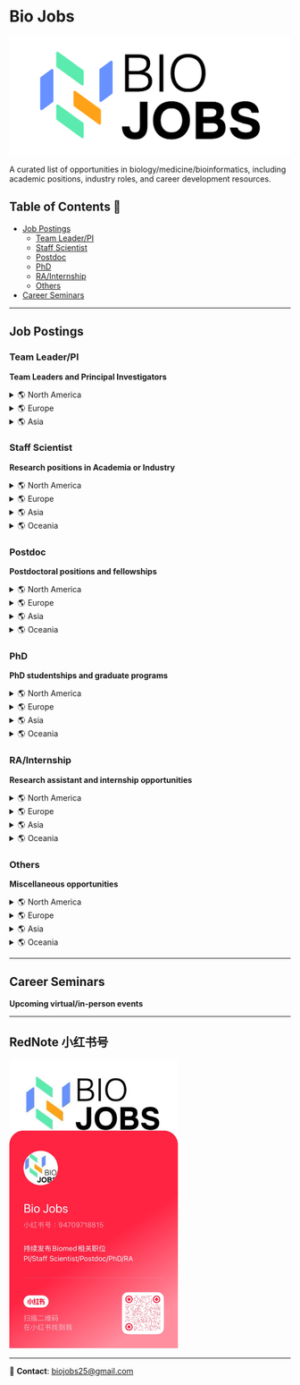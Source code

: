 # Bio Jobs

[![Bio Jobs Header](./figs/BioJobs.svg)](https://www.xiaohongshu.com/user/profile/669ab586000000000b032fa1?xsec_token=YB7hUMe2ZuR_hSg6S0gpx-RIj6RDHVHm84jOoNc-TOqmY=&xsec_source=app_share&xhsshare=CopyLink&appuid=669ab586000000000b032fa1&apptime=1744661962&share_id=298f2e5be8b847669a828090e5756daf)

A curated list of opportunities in biology/medicine/bioinformatics, including academic positions, industry roles, and career development resources.

## Table of Contents 📑
- [Job Postings](#job-postings)
  - [Team Leader/PI](#team-leaderpi)
  - [Staff Scientist](#staff-scientist)
  - [Postdoc](#postdoc)
  - [PhD](#phd)
  - [RA/Internship](#rainternship)
  - [Others](#others)
- [Career Seminars](#career-seminars)

---

## Job Postings

### Team Leader/PI
**Team Leaders and Principal Investigators**
<details>
<summary>🌎 North America</summary>

- 🇺🇸 [Arc Institute Core Investigator](https://arcinstitute.org/programs/core-investigators)  
- 🇨🇦 [PI in Biomedical Discovery Research, The Lunenfeld-Tanenbaum Research Institute (LTRI) of Sinai Health, University of Toronto](https://apply.interfolio.com/152420)  
- 🇨🇦 [PI positions in Population Health Data Science, The Lunenfeld-Tanenbaum Research Institute (LTRI) of Sinai Health, University of Toronto](https://apply.interfolio.com/152361)  
- 🇺🇸 [University of Utah Department of Human Genetics Open Search for Tenure-Track Faculty](https://utah.peopleadmin.com/postings/170913)  
- 🇺🇸 [Computational Genomics (together with Department of Bioinformatics)](https://utah.peopleadmin.com/postings/170449)  
- 🇺🇸 [Group leader in development of Instrumented Tissues and their application to inflammation and immunity, Chan Zuckerberg Biohub Chicago](https://job-boards.greenhouse.io/czbiohubchicago/jobs/4219891005)  
- 🇺🇸 [Tenure-track Assistant Professor in Bioengineering, UCLA](https://recruit.apo.ucla.edu/JPF09613)  
- 🇺🇸 [Faculty in virology, Northwestern Northwestern University Feinberg School of Medicine](https://jobs.sciencecareers.org/job/660580/faculty-position-in-virology/?TrackID=364650&utm_source=jobs&utm_medium=email&utm_campaign=email-careers-job-alert&BatchID=6165&JobAlertId=418793)  
- 🇺🇸 [Associate/Assistant Professor, Department of Biochemistry and Molecular Biology (BIO), Uniformed Services University of the Health Sciences](https://www.higheredjobs.com/details.cfm?JobCode=178874746)  
- 🇺🇸 [Faculty position at NIH](https://irp.nih.gov/careers/faculty-level-scientific-careers/stadtman-investigator-search-2024-2025)  
- 🇺🇸 [Neuroscience Faculty Position, St. Jude Children's Research Hospital](https://www.nature.com/naturecareers/job/12821303/neuroscience-faculty-position/?TrackID=29551&BatchID=527&JobAlertId=38023&cmpid=JBE_TL_20240809_jobtitle&utm_source=jbe&utm_medium=email&utm_campaign=JBE_TL_20240809_applynow_job2)  
- 🇺🇸 [UMass Biochem & Mol Biotech faculty](https://jobs.sciencecareers.org/job/659798/tenured-or-tenure-track-faculty-position/?TrackID=364650&BatchID=6140&JobAlertId=418793&cmpid=JBE_TL_20240801_jobtitle&utm_source=jbe&utm_medium=email&utm_campaign=JBE_TL_20240801_jobtitle_job3)  
- 🇺🇸 [UPenn Assistant Professor in Microbiology](https://jobs.sciencecareers.org/job/659879/faculty-positions-in-the-department-of-microbiology-assistant-rank/?TrackID=364650&BatchID=6140&JobAlertId=418793&cmpid=JBE_TL_20240801_jobtitle&utm_source=jbe&utm_medium=email&utm_campaign=JBE_TL_20240801_jobtitle_job2)  
- 🇺🇸 [Stanford Chemistry Assistant Professor](https://jobs.sciencecareers.org/job/659914/assistant-professor-in-chemistry-open-area-/?TrackID=364650&BatchID=6141&JobAlertId=418793&cmpid=JBE_TL_20240802_jobtitle&utm_source=jbe&utm_medium=email&utm_campaign=JBE_TL_20240802_jobtitle_job5)  
- 🇺🇸 [NYU Assistant/associate professor The Department of Biochemistry and Molecular Pharmacology](https://www.nature.com/naturecareers/job/12821162/assistant-associate-professor-new-york-university-grossman-school-of-medicine/?TrackID=29551&BatchID=522&JobAlertId=38023&cmpid=JBE_TL_20240804_jobtitle&utm_source=jbe&utm_medium=email&utm_campaign=JBE_TL_20240804_jobtitle_job2)  
- 🇺🇸 [UNC Faculty Open Rank The Department of Cell Biology & Physiology and the Neuroscience Center](https://jobs.sciencecareers.org/job/659916/open-rank/?TrackID=364650&BatchID=6142&JobAlertId=418793&cmpid=JBE_TL_20240803_jobtitle&utm_source=jbe&utm_medium=email&utm_campaign=JBE_TL_20240803_jobtitle_job2)  
- 🇺🇸 [Princeton faculty open rank in biological, chemical, physical, engineering and/or computational](https://www.nature.com/naturecareers/job/12821206/assistant-associate-or-full-professor-princeton-university/?TrackID=29551&BatchID=524&JobAlertId=38023&cmpid=JBE_TL_20240806_jobtitle&utm_source=jbe&utm_medium=email&utm_campaign=JBE_TL_20240806_jobtitle_job3)  
- 🇺🇸 [Assistant Professor - Human Evolutionary Biology - Integrative Biology, University of California, Berkeley](https://jobs.sciencecareers.org/job/659773/assistant-professor-human-evolutionary-biology-integrative-biology/?TrackID=364650&BatchID=6138&JobAlertId=418793&cmpid=JBE_TL_20240730_jobtitle&utm_source=jbe&utm_medium=email&utm_campaign=JBE_TL_20240730_jobtitle_job5)  
- 🇺🇸 [Biochemistry Faculty, Department of Biochemistry - Tenure Track, The UT Southwestern Medical Center](https://jobs.sciencecareers.org/job/659792/biochemistry-faculty-department-of-biochemistry-tenure-track/?TrackID=364650&BatchID=6138&JobAlertId=418793&cmpid=JBE_TL_20240730_jobtitle&utm_source=jbe&utm_medium=email&utm_campaign=JBE_TL_20240730_jobtitle_job2)  
- 🇺🇸 [Michigan Ann Arbor Assistant Professor: Molecular, Cellular & Developmental Biology](https://apply.interfolio.com/149762)    

</details>

<details>
<summary>🌎 Europe</summary>

- 🏴󠁧󠁢󠁥󠁮󠁧󠁿[Group Leader in Generative and Synthetic Genomics | Sanger Institute](https://sanger.wd103.myworkdayjobs.com/en-US/WellcomeSangerInstitute/job/Hinxton-Cambridgeshire/Group-Leader---Generative-and-Synthetic-Genomics_JR102799)

- 🏴󠁧󠁢󠁥󠁮󠁧󠁿[Protein Function Content Team Leader | EMBL-EBI](https://embl.wd103.myworkdayjobs.com/en-US/EMBL/job/Protein-Function-Content-Team-Leader_JR343)

- 🇨🇭 [Scientific Junior Group Leaders, Institute of Human Biology (IHB)](https://institutehumanbiology.com/about-the-ihb/careers/scientific-junior-group-leaders/)  
- 🇳🇱 [Tenure-track Principal Investigator position – Hubrecht Institute – Utrecht](https://www.hubrecht.eu/job/tenure-track-principal-investigator-position-hubrecht-institute-utrecht/)  
- 🇬🇧 [Lecturer in developmental, cell or stem cell biology, King's College London](https://my.corehr.com/pls/coreportal_kclp/erq_jobspec_version_4.display_form?p_company=1&p_internal_external=E&p_display_in_irish=N&p_process_type=&p_applicant_no=&p_form_profile_detail=&p_display_apply_ind=Y&p_refresh_search=Y&p_recruitment_id=095025)  
- 🇬🇧 [Two Group Leaders in human developmental biology, Cambridge University Gurdon Institute](https://www.jobs.cam.ac.uk/job/47789/)  
- 🇬🇧 [Group Leader in Stem Cell Science, Cambridge University](https://www.jobs.cam.ac.uk/job/48231/)  
- 🇸🇪 [Group Leader, Karolinska Institutet](https://ki.varbi.com/en/what:job/jobID:741513/type:job/where:4/apply:1)  
- 🇨🇭 [Assistant professor for SNSF Starting Grant in Biochemistry, University of Zurich](https://jobs.uzh.ch/job-vacancies/assistant-professor-for-snsf-starting-grant-in-biochemistry/0d4d925e-5720-486c-bd97-00b26d7d6f32)

</details>

<details>
<summary>🌎 Asia</summary>

- 🇨🇳 [国家生物信息中心招聘](https://mp.weixin.qq.com/s/ZptulehQ19ADe1_5goiNkw)  
- 🇨🇳 [中国科学院杭州医学研究所诚招PI](./files/中科院杭州医学.pdf)  
- 🇨🇳 [深圳大学青年科学家论坛](./files/深圳大学.jpeg)  
- 🇨🇳 [复旦大学药学院UCSF招聘宣讲会](https://mp.weixin.qq.com/s/U_cx9ELW2oUID6ndEVlaaA)  
- 🇨🇳 [上交全球健康学院诚招PI](./files/上交全球健康学院.jpg)  
- 🇭🇰 [Associate Professor / Assistant Professor in Medical Laboratory Science, The Hong Kong Polytechnic University](https://www.nature.com/naturecareers/job/12820674/associate-professor-assistant-professor-in-medical-laboratory-science/?TrackID=29551&BatchID=512&JobAlertId=38023&cmpid=JBE_TL_20240725_jobtitle&utm_source=jbe&utm_medium=email&utm_campaign=JBE_TL_20240725_jobtitle_job2)  
- 🇸🇬 [Nanyang Assistant/Associate Professorship (NAP), Nanyang Technological University (NTU)](https://www.nature.com/naturecareers/job/12820900/nanyang-assistant-associate-professorship-nap-/?TrackID=29551&BatchID=518&JobAlertId=38023&cmpid=JBE_TL_20240731_jobtitle&utm_source=jbe&utm_medium=email&utm_campaign=JBE_TL_20240731_jobtitle_job1) 

</details>

<!-- <details>
<summary>🌎 Oceania</summary>

</details> -->

### Staff Scientist
**Research positions in Academia or Industry**
<details>
<summary>🌎 North America</summary>

</details>

<details>
<summary>🌎 Europe</summary>

</details>

<details>
<summary>🌎 Asia</summary>

</details>

<details>
<summary>🌎 Oceania</summary>

</details>

### Postdoc
**Postdoctoral positions and fellowships**
<details>
<summary>🌎 North America</summary>

</details>

<details>
<summary>🌎 Europe</summary>

🏴󠁧󠁢󠁳󠁣󠁴󠁿[Postdoctoral Research Fellow in Pathogen Genomics | Professor Deborah Williamson and Professor Matt Holden | School of Medicine, University of St Andrews](https://www.jobs.ac.uk/job/DMR693/research-fellow-ar3117sb)

🇬🇧[Postdoctoral Fellow in early detection, cancer genomics and long-read sequencing data analysis | Cortes-Ciriano group | EMBL-EBI](https://embl.wd103.myworkdayjobs.com/en-US/EMBL/job/Postdoctoral-Fellow_JR351)
</details>

<details>
<summary>🌎 Asia</summary>

</details>

<details>
<summary>🌎 Oceania</summary>

</details>

### PhD
**PhD studentships and graduate programs**
<details>
<summary>🌎 North America</summary>

</details>

<details>
<summary>🌎 Europe</summary>

</details>

<details>
<summary>🌎 Asia</summary>

</details>

<details>
<summary>🌎 Oceania</summary>

</details>

### RA/Internship
**Research assistant and internship opportunities**
<details>
<summary>🌎 North America</summary>

</details>

<details>
<summary>🌎 Europe</summary>

🇩🇪🇬🇧🇫🇷🇪🇸🇮🇹[EMBL TechDev Internship Programme](https://embl.wd103.myworkdayjobs.com/en-US/EMBL/job/EMBL-TechDev-Internships_JR1401)

</details>

<details>
<summary>🌎 Asia</summary>

</details>

<details>
<summary>🌎 Oceania</summary>

</details>

### Others
**Miscellaneous opportunities**
<details>
<summary>🌎 North America</summary>

🇺🇸[Associate or Senior Editor | Nature Genetics and Nature Communication](https://www.nature.com/naturecareers/job/12838754/associate-or-senior-editor-nature-genetics-and-nature-communication/?TrackID=27704&BatchID=773&JobAlertId=35682&cmpid=JBE_TL_20250412_jobtitle&utm_source=jbe&utm_medium=email&utm_campaign=JBE_TL_20250412_jobtitle_job1)

</details>

<details>
<summary>🌎 Europe</summary>

</details>

<details>
<summary>🌎 Asia</summary>

</details>

<details>
<summary>🌎 Oceania</summary>

</details>

---

## Career Seminars
**Upcoming virtual/in-person events**

---

## RedNote 小红书号
<a href="https://www.xiaohongshu.com/user/profile/669ab586000000000b032fa1?xsec_token=YB7hUMe2ZuR_hSg6S0gpx-RIj6RDHVHm84jOoNc-TOqmY=&xsec_source=app_share&xhsshare=CopyLink&appuid=669ab586000000000b032fa1&apptime=1744661962&share_id=298f2e5be8b847669a828090e5756daf">
<img src="./figs/Rednote.JPG" width="60%" />
</a>

---

📧 **Contact**: [biojobs25@gmail.com](mailto:biojobs25@gmail.com)